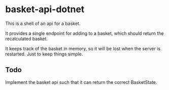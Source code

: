 # basket-api-dotnet

This is a shell of an api for a basket.

It provides a single endpoint for adding to a basket, which should return the recalculated basket.

It keeps track of the basket in memory, so it will be lost when the server is restarted. Just to keep things simple.

## Todo

Implement the basket api such that it can return the correct BasketState.

